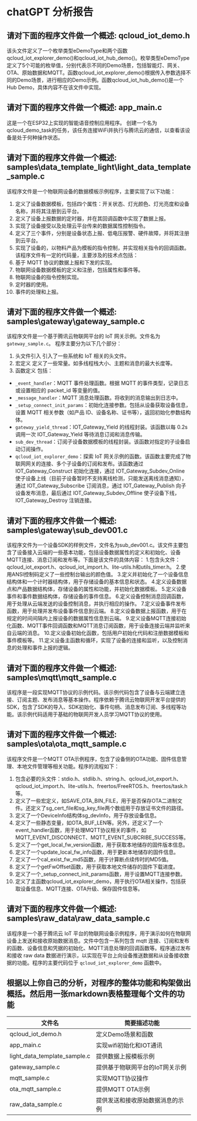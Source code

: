 # chatGPT 分析报告

## 请对下面的程序文件做一个概述: qcloud_iot_demo.h
该头文件定义了一个枚举类型eDemoType和两个函数qcloud_iot_explorer_demo()和qcloud_iot_hub_demo()。枚举类型eDemoType定义了5个可能的枚举值，分别代表示不同的Demo场景，包括智能灯、网关、OTA、原始数据和MQTT。函数qcloud_iot_explorer_demo()根据传入参数选择不同的Demo场景，进行相应的Demo示例。函数qcloud_iot_hub_demo()是一个Hub Demo，具体内容不在该文件中实现。


## 请对下面的程序文件做一个概述: app_main.c
这是一个在ESP32上实现的智能语音控制应用程序。
创建一个名为qcloud_demo_task的任务，该任务连接WiFi并执行与腾讯云的通信，以查看该设备是处于何种操作状态。


## 请对下面的程序文件做一个概述: samples\data_template_light\light_data_template_sample.c
该程序文件是一个物联网设备的数据模板示例程序，主要实现了以下功能：
1. 定义了设备数据模板，包括四个属性：开关状态、灯光颜色、灯光亮度和设备名称，并将其注册到云平台。
2. 定义了设备上报数据的定时器，并在其回调函数中实现了数据上报。
3. 实现了设备接受以及处理云平台传来的数据属性控制指令。
4. 定义了三个事件，分别是设备状态上报、低电压报警、硬件故障，并将其注册到云平台。
5. 实现了设备的，以物料产品为模板的指令控制，并实现相关指令的回调函数。
该程序文件有一定的代码量，主要涉及的技术点包括：
1. 基于 MQTT 协议的数据上报和下发的实现。
2. 物联网设备数据模板的定义和注册，包括属性和事件等。
3. 物联网设备的指令控制实现。
4. 定时器的使用。
5. 事件的处理和上报。

## 请对下面的程序文件做一个概述: samples\gateway\gateway_sample.c
该程序文件是一个基于腾讯云物联网平台的 IoT 网关示例。文件名为 `gateway_sample.c`。
程序主要分为以下几个部分：
1. 头文件引入
引入了一些系统和 IoT 相关的头文件。
2. 宏定义
定义了一些常量。如多线程栈大小、主题和消息的最大长度等。
3. 函数定义
包括：
- `_event_handler`：MQTT 事件处理函数。根据 MQTT 的事件类型，记录日志或设置相应的 packet_id 等变量的值。
- `_message_handler`：MQTT 消息处理函数。将收到的消息输出到日志中。
- `_setup_connect_init_params`：初始化连接参数。包括从设备获取设备信息，设置 MQTT 相关参数（如产品 ID、设备名称、证书等），返回初始化参数结构体。
- `gateway_yield_thread`：IOT_Gateway_Yield 的线程封装。该函数以每 0.2s 调用一次 IOT_Gateway_Yield 等待消息订阅和消息传输。
- `sub_dev_thread`：订阅子设备数据模板的线程封装。该函数对指定的子设备启动订阅操作。
- `qcloud_iot_explorer_demo`：探索 IoT 网关示例的函数。该函数主要完成了物联网网关的连接、多个子设备的订阅和发布。该函数通过 IOT_Gateway_Construct 初始化连接，通过 IOT_Gateway_Subdev_Online 使子设备上线（目前子设备暂时不支持离线检测，只能发送离线消息通知），通过 IOT_Gateway_Subscribe 订阅消息，通过 IOT_Gateway_Publish 向子设备发布消息，最后通过 IOT_Gateway_Subdev_Offline 使子设备下线，IOT_Gateway_Destroy 注销连接。

## 请对下面的程序文件做一个概述: samples\gateway\sub_dev001.c
该程序文件为一个设备SDK的样例文件，文件名为sub_dev001.c。该文件主要包含了设备接入云端的一些基本功能，包括设备数据属性的定义和初始化、设备MQTT连接、消息订阅和发布等。下面是该文件的具体内容：
1.包含头文件：qcloud_iot_export.h、qcloud_iot_import.h、lite-utils.h和utils_timer.h。
2.使用ANSI控制码定义了一些控制台输出的颜色值。
3.定义并初始化了一个设备信息结构体和一个计时器结构体，用于存储设备的基本信息和状态。
4.定义设备数据点和产品数据结构体，存储设备的属性和功能，并初始化数据模板。
5.定义设备事件和事件数据结构体，存储设备的事件信息。
6.定义设备控制消息回调函数，用于处理从云端发送的设备控制消息，并执行相应的操作。
7.定义设备事件发布函数，用于处理并发布设备事件信息到云端。
8.定义设备数据上报函数，用于在规定的时间间隔内上报设备的数据属性信息到云端。
9.定义设备MQTT连接初始化函数、MQTT事件回调函数和MQTT消息订阅函数，用于设备连接云端并监听来自云端的消息。
10.定义设备初始化函数，包括用户初始化代码和注册数据模板和事件模板等。
11.定义设备主函数和循环，实现了设备的连接和监听，以及控制消息的处理和事件上报的逻辑。

## 请对下面的程序文件做一个概述: samples\mqtt\mqtt_sample.c
该程序是一段实现MQTT协议的示例代码。该示例代码包含了设备与云端建立连接、订阅主题、发布消息等基本操作。程序依赖于腾讯云物联网开发平台提供的SDK，包含了SDK的导入、SDK初始化、事件句柄、消息发布订阅、多线程等功能。该示例代码适用于基础的物联网开发人员学习MQTT协议的使用。

## 请对下面的程序文件做一个概述: samples\ota\ota_mqtt_sample.c
该程序文件是一个MQTT OTA示例程序，包含了设备侧的OTA功能、固件信息管理、本地文件管理等相关功能。程序的流程如下：
1. 包含必要的头文件：stdio.h、stdlib.h、string.h、qcloud_iot_export.h、qcloud_iot_import.h、lite-utils.h、freertos/FreeRTOS.h、freertos/task.h等。
2. 定义了一些宏定义，如SAVE_OTA_BIN_FILE，用于是否保存OTA二进制文件。还定义了sg_cert_file和sg_key_file两个数组用于存放证书文件的路径。
3. 定义了一个DeviceInfo结构体sg_devInfo，用于存放设备信息。
4. 定义了一些静态变量，如OTA_BUF_LEN等。另外，还定义了一个event_handler函数，用于处理MQTT协议相关的事件，如MQTT_EVENT_DISCONNECT、MQTT_EVENT_SUBCRIBE_SUCCESS等。
5. 定义了一个get_local_fw_version函数，用于获取本地储存的固件版本信息。
6. 定义了一个update_local_fw_info函数，用于更新本地储存的固件信息。
7. 定义了一个cal_exist_fw_md5函数，用于计算断点续传时的MD5值。
8. 定义了一个getFwOffset函数，用于获取本地文件储存的固件下载进度。
9. 定义了一个_setup_connect_init_params函数，用于设置MQTT连接参数。
10. 定义了主函数qcloud_iot_explorer_demo，用于执行OTA相关操作，包括获取设备信息、MQTT连接、OTA升级、保存固件信息等。

## 请对下面的程序文件做一个概述: samples\raw_data\raw_data_sample.c
该程序是一个基于腾讯云 IoT 平台的物联网设备示例程序，用于演示如何在物联网设备上发送和接收原始数据消息。文件中包含一系列包含 mqtt 连接、订阅和发布的函数、设备信息和凭据的初始化、MQTT消息处理的回调函数等。程序通过发布和接收 raw data 数据进行演示，以实现在平台上向设备推送数据和从设备接收数据的功能。程序的主要代码位于 `qcloud_iot_explorer_demo` 函数中。


## 根据以上你自己的分析，对程序的整体功能和构架做出概括。然后用一张markdown表格整理每个文件的功能

| 文件名 | 简要描述功能 |
|------|-------------|
| qcloud_iot_demo.h | 定义Demo场景和函数 |
| app_main.c | 实现wifi初始化和IOT通讯 |
| light_data_template_sample.c | 提供数据上报模板示例 |
| gateway_sample.c | 提供基于物联网平台的IoT网关示例 |
| mqtt_sample.c | 实现MQTT协议操作 |
| ota_mqtt_sample.c | 提供MQTT OTA示例 |
| raw_data_sample.c | 提供发送和接收原始数据消息的示例 |

